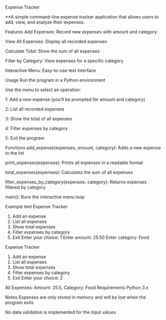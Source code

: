 
Expense Tracker


**A simple command-line expense tracker application that allows users to add, view, and analyze their expenses.

Features
Add Expenses: Record new expenses with amount and category

View All Expenses: Display all recorded expenses

Calculate Total: Show the sum of all expenses

Filter by Category: View expenses for a specific category

Interactive Menu: Easy-to-use text interface

Usage
Run the program in a Python environment

Use the menu to select an operation:

1: Add a new expense (you'll be prompted for amount and category)

2: List all recorded expenses

3: Show the total of all expenses

4: Filter expenses by category

5: Exit the program

Functions
add_expense(expenses, amount, category): Adds a new expense to the list

print_expenses(expenses): Prints all expenses in a readable format

total_expenses(expenses): Calculates the sum of all expenses

filter_expenses_by_category(expenses, category): Returns expenses filtered by category

main(): Runs the interactive menu loop

Example
text
Expense Tracker
1. Add an expense
2. List all expenses
3. Show total expenses
4. Filter expenses by category
5. Exit
Enter your choice: 1
Enter amount: 25.50
Enter category: Food

Expense Tracker
1. Add an expense
2. List all expenses
3. Show total expenses
4. Filter expenses by category
5. Exit
Enter your choice: 2

All Expenses:
Amount: 25.5, Category: Food
Requirements
Python 3.x

Notes
Expenses are only stored in memory and will be lost when the program exits

No data validation is implemented for the input values


